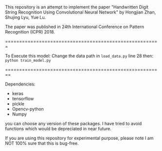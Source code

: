 This repository is an attempt to implement the paper "Handwritten Digit String Recognition Using Convolutional Neural Network" by Hongjian Zhan, Shujing Lyu, Yue Lu.

The paper was published in 24th International Conference on Pattern Recognition (ICPR) 2018.



=======================================================


To Execute this model:
Change the data path in `load_data.py` line 28
then: `python train_model.py`

========================================================

Dependencies:
* keras
* tensorflow
* pickle
* Opencv-python
* Numpy

you can choose any version of these packages.
I have tried to avoid functions which would be depreciated in near future.

If you are using this repository for experimental purpose, please note
I am NOT 100% sure that this is bug-free.